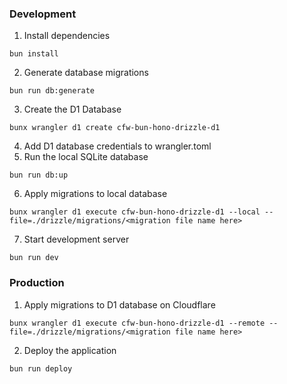 ### Development

1. Install dependencies

```
bun install
```

2. Generate database migrations

```
bun run db:generate
```

3. Create the D1 Database

```
bunx wrangler d1 create cfw-bun-hono-drizzle-d1
```

4. Add D1 database credentials to wrangler.toml
5. Run the local SQLite database

```
bun run db:up
```

6. Apply migrations to local database

```
bunx wrangler d1 execute cfw-bun-hono-drizzle-d1 --local --file=./drizzle/migrations/<migration file name here>
```

7. Start development server

```
bun run dev
```

### Production

1. Apply migrations to D1 database on Cloudflare

```
bunx wrangler d1 execute cfw-bun-hono-drizzle-d1 --remote --file=./drizzle/migrations/<migration file name here>
```

2. Deploy the application

```
bun run deploy
```